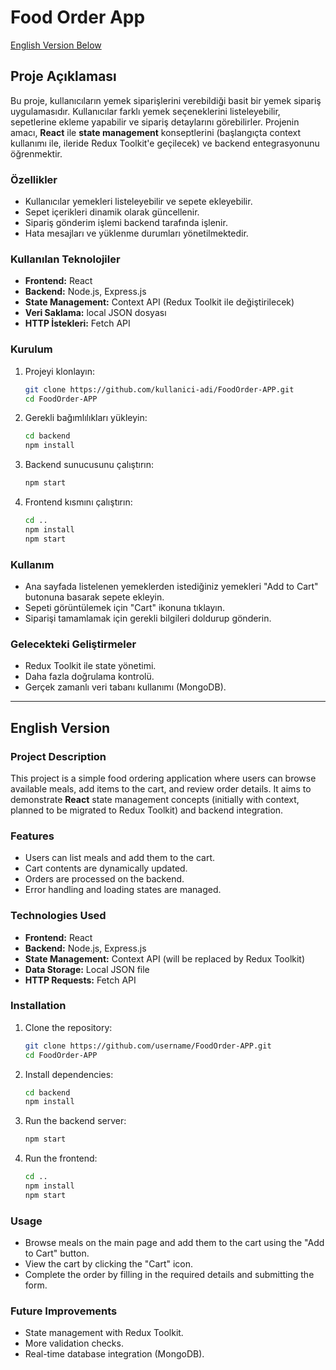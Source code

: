 # Food Order App

[English Version Below](#english-version)

## Proje Açıklaması
Bu proje, kullanıcıların yemek siparişlerini verebildiği basit bir yemek sipariş uygulamasıdır. Kullanıcılar farklı yemek seçeneklerini listeleyebilir, sepetlerine ekleme yapabilir ve sipariş detaylarını görebilirler. Projenin amacı, **React** ile **state management** konseptlerini (başlangıçta context kullanımı ile, ileride Redux Toolkit'e geçilecek) ve backend entegrasyonunu öğrenmektir.

### Özellikler
- Kullanıcılar yemekleri listeleyebilir ve sepete ekleyebilir.
- Sepet içerikleri dinamik olarak güncellenir.
- Sipariş gönderim işlemi backend tarafında işlenir.
- Hata mesajları ve yüklenme durumları yönetilmektedir.

### Kullanılan Teknolojiler
- **Frontend:** React
- **Backend:** Node.js, Express.js
- **State Management:** Context API (Redux Toolkit ile değiştirilecek)
- **Veri Saklama:** local JSON dosyası
- **HTTP İstekleri:** Fetch API

### Kurulum

1. Projeyi klonlayın:
   ```bash
   git clone https://github.com/kullanici-adi/FoodOrder-APP.git
   cd FoodOrder-APP
   ```
2. Gerekli bağımlılıkları yükleyin:
   ```bash
   cd backend
   npm install
   ```
3. Backend sunucusunu çalıştırın:
   ```bash
   npm start
   ```
4. Frontend kısmını çalıştırın:
   ```bash
   cd ..
   npm install
   npm start
   ```

### Kullanım
- Ana sayfada listelenen yemeklerden istediğiniz yemekleri "Add to Cart" butonuna basarak sepete ekleyin.
- Sepeti görüntülemek için "Cart" ikonuna tıklayın.
- Siparişi tamamlamak için gerekli bilgileri doldurup gönderin.

### Gelecekteki Geliştirmeler
- Redux Toolkit ile state yönetimi.
- Daha fazla doğrulama kontrolü.
- Gerçek zamanlı veri tabanı kullanımı (MongoDB).

---

## English Version

### Project Description
This project is a simple food ordering application where users can browse available meals, add items to the cart, and review order details. It aims to demonstrate **React** state management concepts (initially with context, planned to be migrated to Redux Toolkit) and backend integration.

### Features
- Users can list meals and add them to the cart.
- Cart contents are dynamically updated.
- Orders are processed on the backend.
- Error handling and loading states are managed.

### Technologies Used
- **Frontend:** React
- **Backend:** Node.js, Express.js
- **State Management:** Context API (will be replaced by Redux Toolkit)
- **Data Storage:** Local JSON file
- **HTTP Requests:** Fetch API

### Installation

1. Clone the repository:
   ```bash
   git clone https://github.com/username/FoodOrder-APP.git
   cd FoodOrder-APP
   ```
2. Install dependencies:
   ```bash
   cd backend
   npm install
   ```
3. Run the backend server:
   ```bash
   npm start
   ```
4. Run the frontend:
   ```bash
   cd ..
   npm install
   npm start
   ```

### Usage
- Browse meals on the main page and add them to the cart using the "Add to Cart" button.
- View the cart by clicking the "Cart" icon.
- Complete the order by filling in the required details and submitting the form.

### Future Improvements
- State management with Redux Toolkit.
- More validation checks.
- Real-time database integration (MongoDB).

